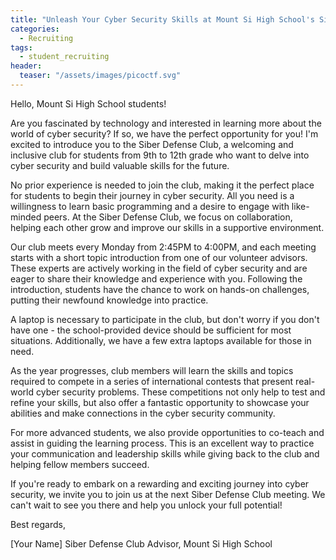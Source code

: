 ```yaml
---
title: "Unleash Your Cyber Security Skills at Mount Si High School's Siber Defense Club!"
categories:
  - Recruiting
tags:
  - student_recruiting
header:
  teaser: "/assets/images/picoctf.svg"
---
```


Hello, Mount Si High School students!

Are you fascinated by technology and interested in learning more about the world of cyber security? If so, we have the perfect opportunity for you! I'm excited to introduce you to the Siber Defense Club, a welcoming and inclusive club for students from 9th to 12th grade who want to delve into cyber security and build valuable skills for the future.

No prior experience is needed to join the club, making it the perfect place for students to begin their journey in cyber security. All you need is a willingness to learn basic programming and a desire to engage with like-minded peers. At the Siber Defense Club, we focus on collaboration, helping each other grow and improve our skills in a supportive environment.

Our club meets every Monday from 2:45PM to 4:00PM, and each meeting starts with a short topic introduction from one of our volunteer advisors. These experts are actively working in the field of cyber security and are eager to share their knowledge and experience with you. Following the introduction, students have the chance to work on hands-on challenges, putting their newfound knowledge into practice.

A laptop is necessary to participate in the club, but don't worry if you don't have one - the school-provided device should be sufficient for most situations. Additionally, we have a few extra laptops available for those in need.

As the year progresses, club members will learn the skills and topics required to compete in a series of international contests that present real-world cyber security problems. These competitions not only help to test and refine your skills, but also offer a fantastic opportunity to showcase your abilities and make connections in the cyber security community.

For more advanced students, we also provide opportunities to co-teach and assist in guiding the learning process. This is an excellent way to practice your communication and leadership skills while giving back to the club and helping fellow members succeed.

If you're ready to embark on a rewarding and exciting journey into cyber security, we invite you to join us at the next Siber Defense Club meeting. We can't wait to see you there and help you unlock your full potential!

Best regards,

[Your Name]
Siber Defense Club Advisor, Mount Si High School